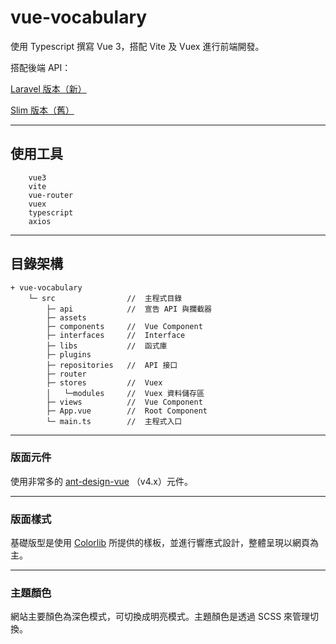 # vue-vocabulary

使用 Typescript 撰寫 Vue 3，搭配 Vite 及 Vuex 進行前端開發。

搭配後端 API：

[Laravel 版本（新）](https://github.com/tk50486yui/laravel-vocabulary.git)

[Slim 版本（舊）](https://github.com/tk50486yui/slim-vocabulary.git)

----
## 使用工具

``` 
    vue3
    vite
    vue-router 
    vuex
    typescript
    axios
``` 
----
## 目錄架構
```    
+ vue-vocabulary  
    └─ src                //  主程式目錄
        ├─ api            //  宣告 API 與攔截器
        ├─ assets
        ├─ components     //  Vue Component
        ├─ interfaces     //  Interface
        ├─ libs           //  函式庫
        ├─ plugins
        ├─ repositories   //  API 接口
        ├─ router
        ├─ stores         //  Vuex
        │   └─modules     //  Vuex 資料儲存區
        ├─ views          //  Vue Component
        ├─ App.vue        //  Root Component
        └─ main.ts        //  主程式入口
```

----
### 版面元件

使用非常多的 [ant-design-vue](https://www.antdv.com/docs/vue/introduce) （v4.x）元件。

----
### 版面樣式

基礎版型是使用 [Colorlib](https://colorlib.com/) 所提供的樣板，並進行響應式設計，整體呈現以網頁為主。

----
### 主題顏色

網站主要顏色為深色模式，可切換成明亮模式。主題顏色是透過 SCSS 來管理切換。
